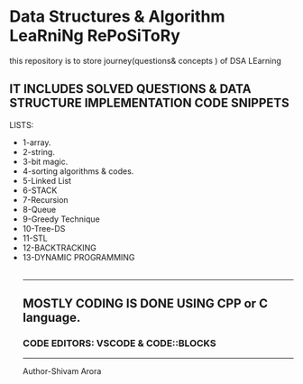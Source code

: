 # Data Structures & Algorithm LeaRniNg RePoSiToRy
this repository is to store  journey(questions&amp; concepts ) of DSA LEarning
<h2>IT INCLUDES  SOLVED QUESTIONS & DATA STRUCTURE IMPLEMENTATION CODE SNIPPETS </h2>
<P>LISTS:</P>
<ul>
  <li>1-array.</li>
  <li>2-string.</li>
  <li>3-bit magic.</li>
  <li>4-sorting algorithms & codes.</li>
  <li>5-Linked List</li>
  <li>6-STACK</li>
  <li>7-Recursion</li>
  <li>8-Queue</li>
  <li>9-Greedy Technique</li>
  <li>10-Tree-DS</li>
  <li>11-STL</li>
  <li>12-BACKTRACKING</li>
  <li>13-DYNAMIC PROGRAMMING</li>
<br>
  <hr>
  <h2>MOSTLY CODING IS DONE USING CPP or C language. </h2>
  <h3>CODE EDITORS: VSCODE & CODE::BLOCKS </h3>
<hr>
  <p>Author-Shivam Arora</p>
